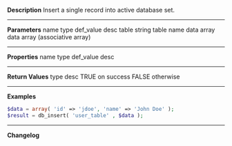 **Description**
Insert a single record into active database set.

--------
**Parameters**
name	type	def_value	desc
table	string		table name
data	array		data array (associative array)

--------
**Properties**
name	type	def_value	desc


--------
**Return Values**
type	desc
TRUE	on success
FALSE	otherwise

--------
**Examples**

```php
$data = array( 'id' => 'jdoe', 'name' => 'John Doe' );
$result = db_insert( 'user_table' , $data );
```

--------
**Changelog**

